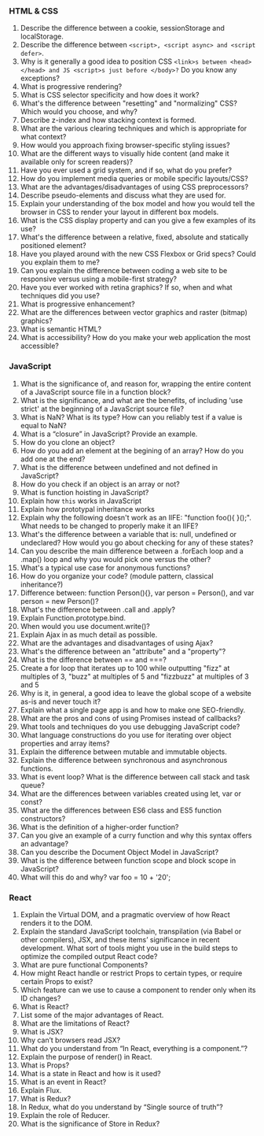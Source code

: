 ### HTML & CSS
1.	Describe the difference between a cookie, sessionStorage and localStorage.
2.	Describe the difference between `<script>, <script async> and <script defer>`.
3.	Why is it generally a good idea to position CSS `<link>s between <head></head> and JS <script>s just before </body>?` Do you know any exceptions?
4.	What is progressive rendering?
5.	What is CSS selector specificity and how does it work?
6.	What's the difference between "resetting" and "normalizing" CSS? Which would you choose, and why?
7.	Describe z-index and how stacking context is formed.
8.	What are the various clearing techniques and which is appropriate for what context?
9.	How would you approach fixing browser-specific styling issues?
10.	What are the different ways to visually hide content (and make it available only for screen readers)?
11.	Have you ever used a grid system, and if so, what do you prefer?
12.	How do you implement media queries or mobile specific layouts/CSS?
13.	What are the advantages/disadvantages of using CSS preprocessors?
14.	Describe pseudo-elements and discuss what they are used for.
15.	Explain your understanding of the box model and how you would tell the browser in CSS to render your layout in different box models.
16.	What is the CSS display property and can you give a few examples of its use?
17.	What's the difference between a relative, fixed, absolute and statically positioned element?
18.	Have you played around with the new CSS Flexbox or Grid specs? Could you explain them to me?
19.	Can you explain the difference between coding a web site to be responsive versus using a mobile-first strategy?
20.	Have you ever worked with retina graphics? If so, when and what techniques did you use?
21.	What is progressive enhancement?
22.	What are the differences between vector graphics and raster (bitmap) graphics?
23.	What is semantic HTML?
24.	What is accessibility? How do you make your web application the most accessible?

### JavaScript
1. What is the significance of, and reason for, wrapping the entire content of a JavaScript source file in a function block?
2. What is the significance, and what are the benefits, of including 'use strict' at the beginning of a JavaScript source file?
3. What is NaN? What is its type? How can you reliably test if a value is equal to NaN?
4. What is a “closure” in JavaScript? Provide an example.
5. How do you clone an object?
6. How do you add an element at the begining of an array? How do you add one at the end?
7. What is the difference between undefined and not defined in JavaScript?
8. How do you check if an object is an array or not?
9. What is function hoisting in JavaScript?
10. Explain how `this` works in JavaScript
11. Explain how prototypal inheritance works
12. Explain why the following doesn't work as an IIFE: "function foo(){ }();". What needs to be changed to properly make it an IIFE?
13. What's the difference between a variable that is: null, undefined or undeclared? How would you go about checking for any of these states?
14. Can you describe the main difference between a .forEach loop and a .map() loop and why you would pick one versus the other?
15. What's a typical use case for anonymous functions?
16. How do you organize your code? (module pattern, classical inheritance?)
17. Difference between: function Person(){}, var person = Person(), and var person = new Person()?
18. What's the difference between .call and .apply?
19. Explain Function.prototype.bind.
20. When would you use document.write()?
21. Explain Ajax in as much detail as possible.
22. What are the advantages and disadvantages of using Ajax?
23. What's the difference between an "attribute" and a "property"?
24. What is the difference between == and ===?
25. Create a for loop that iterates up to 100 while outputting "fizz" at multiples of 3, "buzz" at multiples of 5 and "fizzbuzz" at multiples of 3 and 5
26. Why is it, in general, a good idea to leave the global scope of a website as-is and never touch it?
27. Explain what a single page app is and how to make one SEO-friendly.
28. What are the pros and cons of using Promises instead of callbacks?
29. What tools and techniques do you use debugging JavaScript code?
30. What language constructions do you use for iterating over object properties and array items?
31. Explain the difference between mutable and immutable objects.
32. Explain the difference between synchronous and asynchronous functions.
33. What is event loop? What is the difference between call stack and task queue?
34. What are the differences between variables created using let, var or const?
35. What are the differences between ES6 class and ES5 function constructors?
36. What is the definition of a higher-order function?
37. Can you give an example of a curry function and why this syntax offers an advantage?
38. Can you describe the Document Object Model in JavaScript?
39. What is the difference between function scope and block scope in JavaScript?
40. What will this do and why? var foo = 10 + '20';

### React
1.	Explain the Virtual DOM, and a pragmatic overview of how React renders it to the DOM.
2.	Explain the standard JavaScript toolchain, transpilation (via Babel or other compilers), JSX, and these items’ significance in recent development. What sort of tools might you use in the build steps to optimize the compiled output React code?
3.	What are pure functional Components?
4.	How might React handle or restrict Props to certain types, or require certain Props to exist?
5.	Which feature can we use to cause a component to render only when its ID changes?
6.	What is React?
7.	List some of the major advantages of React.
8.	What are the limitations of React?
9.	What is JSX?
10.	Why can’t browsers read JSX?
11.	What do you understand from “In React, everything is a component.”?
12.	Explain the purpose of render() in React.
13.	What is Props?
14.	What is a state in React and how is it used?
15.	What is an event in React?
16.	Explain Flux.
17.	What is Redux?
18.	In Redux, what do you understand by “Single source of truth”?
19.	Explain the role of Reducer.
20.	What is the significance of Store in Redux?
